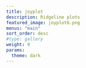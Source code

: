 ```yaml
---
title: joyplot
description: Ridgeline plots
featured_image: joyplot6.png
menus: "main"
sort_order: desc
#type: gallery
weight: 9
params:
  theme: dark
---
```

